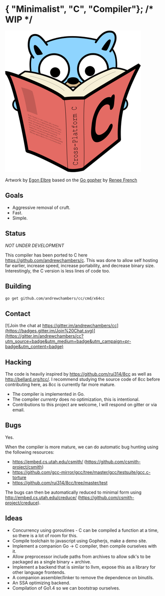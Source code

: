 # { "Minimalist", "C", "Compiler"}; /* WIP */

![](https://raw.githubusercontent.com/andrewchambers/cc-images/master/Gopher.png)

Artwork by [Egon Elbre](https://twitter.com/egonelbre) based on the [Go gopher](https://blog.golang.org/gopher) by [Renee French](http://reneefrench.blogspot.com/)

## Goals

- Aggressive removal of cruft.
- Fast.
- Simple.

## Status 

*NOT UNDER DEVELOPMENT*

This compiler has been ported to C here https://github.com/andrewchambers/c. This was done to allow self hosting far earlier, increase 
speed, increase portability, and decrease binary size. Interestingly, the C version is less lines of code too.

## Building

```go get github.com/andrewchambers/cc/cmd/x64cc```

## Contact

[![Join the chat at https://gitter.im/andrewchambers/cc](https://badges.gitter.im/Join%20Chat.svg)](https://gitter.im/andrewchambers/cc?utm_source=badge&utm_medium=badge&utm_campaign=pr-badge&utm_content=badge)

## Hacking

The code is heavily inspired by https://github.com/rui314/8cc as well as http://bellard.org/tcc/. 
I recommend studying the source code of 8cc before contributing here, as 8cc is currently far more mature.

- The compiler is implemented in Go.
- The compiler *currenty* does no optimization, this is intentional.
- Contributions to this project are welcome, I will respond on gitter or via email.

## Bugs

Yes.

When the compiler is more mature, we can do automatic bug hunting using the following resources:

- https://embed.cs.utah.edu/csmith/ (https://github.com/csmith-project/csmith)
- https://github.com/gcc-mirror/gcc/tree/master/gcc/testsuite/gcc.c-torture
- https://github.com/rui314/8cc/tree/master/test

The bugs can then be automatically reduced to minimal form using http://embed.cs.utah.edu/creduce/ (https://github.com/csmith-project/creduce).

## Ideas
- Concurrency using goroutines - C can be compiled a function at a time, so there is a lot of room for this.
- Compile toolchain to javascript using Gopherjs, make a demo site.
- Implement a companion Go -> C compiler, then compile ourselves with it.
- Allow preprocessor include paths from archives to allow sdk's to be packaged as a single binary + archive.
- Implement a backend that is similar to llvm, expose this as a library for other language frontends.
- A companion assembler/linker to remove the dependence on binutils.
- An SSA optimizing backend.
- Compilation of Go1.4 so we can bootstrap ourselves.
